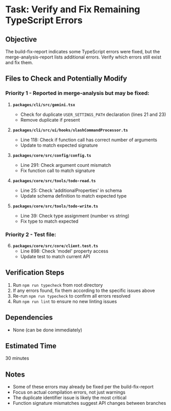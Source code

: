 # Task: Verify and Fix Remaining TypeScript Errors

## Objective
The build-fix-report indicates some TypeScript errors were fixed, but the merge-analysis-report lists additional errors. Verify which errors still exist and fix them.

## Files to Check and Potentially Modify

### Priority 1 - Reported in merge-analysis but may be fixed:
1. **`packages/cli/src/gemini.tsx`**
   - Check for duplicate `USER_SETTINGS_PATH` declaration (lines 21 and 23)
   - Remove duplicate if present

2. **`packages/cli/src/ui/hooks/slashCommandProcessor.ts`**
   - Line 118: Check if function call has correct number of arguments
   - Update to match expected signature

3. **`packages/core/src/config/config.ts`**
   - Line 291: Check argument count mismatch
   - Fix function call to match signature

4. **`packages/core/src/tools/todo-read.ts`**
   - Line 25: Check 'additionalProperties' in schema
   - Update schema definition to match expected type

5. **`packages/core/src/tools/todo-write.ts`**
   - Line 39: Check type assignment (number vs string)
   - Fix type to match expected

### Priority 2 - Test file:
6. **`packages/core/src/core/client.test.ts`**
   - Line 898: Check 'model' property access
   - Update test to match current API

## Verification Steps
1. Run `npm run typecheck` from root directory
2. If any errors found, fix them according to the specific issues above
3. Re-run `npm run typecheck` to confirm all errors resolved
4. Run `npm run lint` to ensure no new linting issues

## Dependencies
- None (can be done immediately)

## Estimated Time
30 minutes

## Notes
- Some of these errors may already be fixed per the build-fix-report
- Focus on actual compilation errors, not just warnings
- The duplicate identifier issue is likely the most critical
- Function signature mismatches suggest API changes between branches